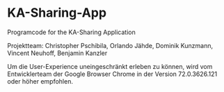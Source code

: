 # KA-Sharing-App
Programcode for the KA-Sharing Application

Projektteam: Christopher Pschibila, Orlando Jähde, Dominik Kunzmann, Vincent Neuhoff, Benjamin Kanzler

Um die User-Experience uneingeschränkt erleben zu können, wird vom Entwicklerteam der Google Browser Chrome in der Version 72.0.3626.121 oder höher empfohlen.
